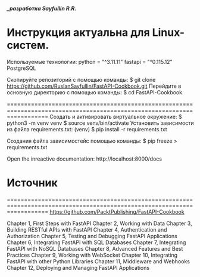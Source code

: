 ##### _разработка Sayfullin R.R.

Инструкция актуальна для Linux-систем.
========================================================================================================================
Используемые технологии:
    python = "^3.11.11"
    fastapi = "^0.115.12"
    PostgreSQL

Скопируйте репозиторий с помощью команды:
$ git clone https://github.com/RuslanSayfullin/FastAPI-Cookbook.git
Перейдите в основную директорию с помощью команды: 
$ cd FastAPI-Cookbook

========================================================================================================================
Создать и активировать виртуальное окружение: 
    $ python3 -m venv venv 
    $ source venv/bin/activate 
Установить зависимости из файла requirements.txt:
    (venv) $ pip install -r requirements.txt

Cоздания файла зависимостейс помощью команды:
    $ pip freeze > requirements.txt

Open the inreactive documentation: http://localhost:8000/docs

# Источник
========================================================================================================================
https://github.com/PacktPublishing/FastAPI-Cookbook


Chapter 1, First Steps with FastAPI
Chapter 2, Working with Data
Chapter 3, Building RESTful APIs with FastAPI
Chapter 4, Authentication and Authorization
Chapter 5, Testing and Debugging FastAPI Applications
Chapter 6, Integrating FastAPI with SQL Databases
Chapter 7, Integrating FastAPI with NoSQL Databases
Chapter 8, Advanced Features and Best Practices
Chapter 9, Working with WebSocket
Chapter 10, Integrating FastAPI with other Python Libraries
Chapter 11, Middleware and Webhooks
Chapter 12, Deploying and Managing FastAPI Applications